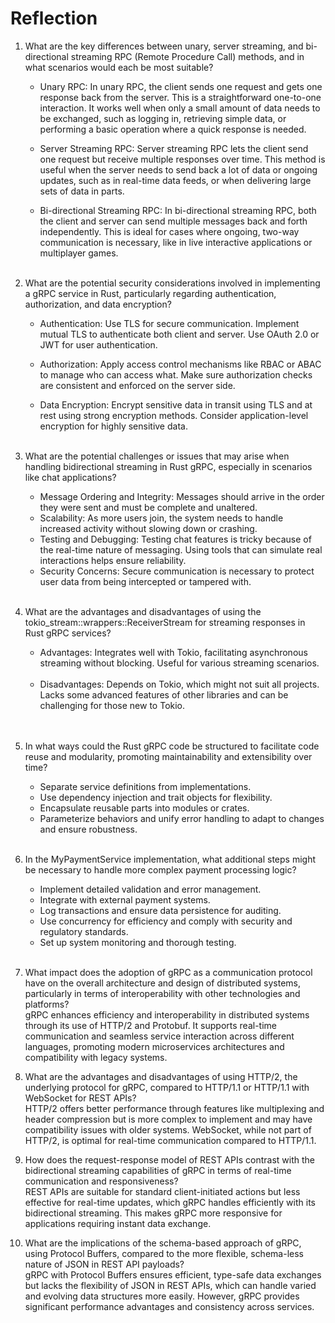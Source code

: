 <h1>Reflection</h1>

1. What are the key differences between unary, server streaming, and bi-directional streaming RPC (Remote Procedure Call) methods, and in what scenarios would each be most suitable?
   * Unary RPC:
   In unary RPC, the client sends one request and gets one response back from the server. This is a straightforward one-to-one interaction. It works well when only a small amount of data needs to be exchanged, such as logging in, retrieving simple data, or performing a basic operation where a quick response is needed.

   * Server Streaming RPC:
   Server streaming RPC lets the client send one request but receive multiple responses over time. This method is useful when the server needs to send back a lot of data or ongoing updates, such as in real-time data feeds, or when delivering large sets of data in parts.

   * Bi-directional Streaming RPC:
   In bi-directional streaming RPC, both the client and server can send multiple messages back and forth independently. This is ideal for cases where ongoing, two-way communication is necessary, like in live interactive applications or multiplayer games. 
   <br></br>
2. What are the potential security considerations involved in implementing a gRPC service in Rust, particularly regarding authentication, authorization, and data encryption?
   * Authentication:
   Use TLS for secure communication.
   Implement mutual TLS to authenticate both client and server.
   Use OAuth 2.0 or JWT for user authentication.

   * Authorization:
   Apply access control mechanisms like RBAC or ABAC to manage who can access what.
   Make sure authorization checks are consistent and enforced on the server side.

   * Data Encryption:
   Encrypt sensitive data in transit using TLS and at rest using strong encryption methods.
   Consider application-level encryption for highly sensitive data.
   <br></br>
3. What are the potential challenges or issues that may arise when handling bidirectional streaming in Rust gRPC, especially in scenarios like chat applications?
   *    Message Ordering and Integrity: Messages should arrive in the order they were sent and must be complete and unaltered.
   *    Scalability: As more users join, the system needs to handle increased activity without slowing down or crashing.
   *    Testing and Debugging: Testing chat features is tricky because of the real-time nature of messaging. Using tools that can simulate real interactions helps ensure reliability.
   *    Security Concerns: Secure communication is necessary to protect user data from being intercepted or tampered with.
   <br></br>
4. What are the advantages and disadvantages of using the tokio_stream::wrappers::ReceiverStream for streaming responses in Rust gRPC services?
   * Advantages:
    Integrates well with Tokio, facilitating asynchronous streaming without blocking.
    Useful for various streaming scenarios.
     <br></br>
   * Disadvantages:
    Depends on Tokio, which might not suit all projects.
    Lacks some advanced features of other libraries and can be challenging for those new to Tokio.    
     <br></br>
5. In what ways could the Rust gRPC code be structured to facilitate code reuse and modularity, promoting maintainability and extensibility over time?
   * Separate service definitions from implementations.
   * Use dependency injection and trait objects for flexibility.
   * Encapsulate reusable parts into modules or crates.
   * Parameterize behaviors and unify error handling to adapt to changes and ensure robustness.
     <br></br>
6. In the MyPaymentService implementation, what additional steps might be necessary to handle more complex payment processing logic?
   * Implement detailed validation and error management.
   * Integrate with external payment systems.
   * Log transactions and ensure data persistence for auditing.
   * Use concurrency for efficiency and comply with security and regulatory standards.
   * Set up system monitoring and thorough testing.
     <br></br>
7. What impact does the adoption of gRPC as a communication protocol have on the overall architecture and design of distributed systems, particularly in terms of interoperability with other technologies and platforms?
<br> gRPC enhances efficiency and interoperability in distributed systems through its use of HTTP/2 and Protobuf. It supports real-time communication and seamless service interaction across different languages, promoting modern microservices architectures and compatibility with legacy systems.</br>

8. What are the advantages and disadvantages of using HTTP/2, the underlying protocol for gRPC, compared to HTTP/1.1 or HTTP/1.1 with WebSocket for REST APIs?
 <br>HTTP/2 offers better performance through features like multiplexing and header compression but is more complex to implement and may have compatibility issues with older systems. WebSocket, while not part of HTTP/2, is optimal for real-time communication compared to HTTP/1.1.</br>

9. How does the request-response model of REST APIs contrast with the bidirectional streaming capabilities of gRPC in terms of real-time communication and responsiveness?
 <br>REST APIs are suitable for standard client-initiated actions but less effective for real-time updates, which gRPC handles efficiently with its bidirectional streaming. This makes gRPC more responsive for applications requiring instant data exchange.</br>

10. What are the implications of the schema-based approach of gRPC, using Protocol Buffers, compared to the more flexible, schema-less nature of JSON in REST API payloads?
 <br>gRPC with Protocol Buffers ensures efficient, type-safe data exchanges but lacks the flexibility of JSON in REST APIs, which can handle varied and evolving data structures more easily. However, gRPC provides significant performance advantages and consistency across services.</br>